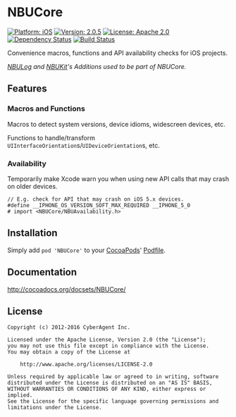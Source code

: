 
NBUCore
=======

[![Platform: iOS](https://img.shields.io/cocoapods/p/NBUCore.svg?style=flat)](http://cocoadocs.org/docsets/NBUCore/)
[![Version: 2.0.5](https://img.shields.io/cocoapods/v/NBUCore.svg?style=flat)](http://cocoadocs.org/docsets/NBUCore/)
[![License: Apache 2.0](https://img.shields.io/cocoapods/l/NBUCore.svg?style=flat)](http://cocoadocs.org/docsets/NBUCore/)
[![Dependency Status](https://www.versioneye.com/objective-c/NBUCore/badge.svg?style=flat)](https://www.versioneye.com/objective-c/NBUCore)
[![Build Status](http://img.shields.io/travis/CyberAgent/iOS-NBUCore/master.svg?style=flat)](https://travis-ci.org/CyberAgent/iOS-NBUCore)

Convenience macros, functions and API availability checks for iOS projects.

_[NBULog](https://github.com/CyberAgent/NBULog) and [NBUKit](https://github.com/CyberAgent/iOS-NBUKit)'s Additions used to be part of NBUCore._

## Features

### Macros and Functions

Macros to detect system versions, device idioms, widescreen devices, etc.

Functions to handle/transform `UIInterfaceOrientation`s/`UIDeviceOrientation`s, etc.

### Availability

Temporarily make Xcode warn you when using new API calls that may crash on older devices.

```obj-c
// E.g. check for API that may crash on iOS 5.x devices.
#define __IPHONE_OS_VERSION_SOFT_MAX_REQUIRED __IPHONE_5_0
# import <NBUCore/NBUAvailability.h>

```

## Installation

Simply add `pod 'NBUCore'` to your [CocoaPods](http://cocoapods.org)' [Podfile](http://guides.cocoapods.org/syntax/podfile.html).

## Documentation

http://cocoadocs.org/docsets/NBUCore/

## License

    Copyright (c) 2012-2016 CyberAgent Inc.

    Licensed under the Apache License, Version 2.0 (the "License");
    you may not use this file except in compliance with the License. 
    You may obtain a copy of the License at

        http://www.apache.org/licenses/LICENSE-2.0

    Unless required by applicable law or agreed to in writing, software
    distributed under the License is distributed on an "AS IS" BASIS,
    WITHOUT WARRANTIES OR CONDITIONS OF ANY KIND, either express or implied.
    See the License for the specific language governing permissions and
    limitations under the License.

